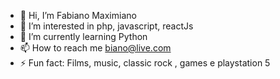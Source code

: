 - 👋 Hi, I’m Fabiano Maximiano
- 👀 I’m interested in php, javascript, reactJs
- 🌱 I’m currently learning Python 
- 📫 How to reach me biano@live.com
- ⚡ Fun fact: Films, music, classic rock , games e playstation 5

<!---
bianomax/bianomax is a ✨ special ✨ repository because its `README.md` (this file) appears on your GitHub profile.
You can click the Preview link to take a look at your changes.
--->
